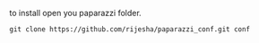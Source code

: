 to install open you paparazzi folder.
```
git clone https://github.com/rijesha/paparazzi_conf.git conf
```

